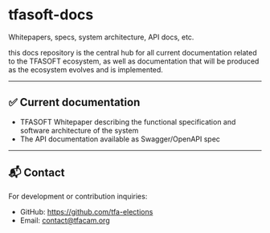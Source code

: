 # tfasoft-docs

Whitepapers, specs, system architecture, API docs, etc.

this docs repository is the central hub for all current documentation related to the TFASOFT ecosystem, 
as well as documentation that will be produced as the ecosystem evolves and is implemented.

---

## ✅ Current documentation

- TFASOFT Whitepaper describing the functional specification and software architecture of the system
- The API documentation available as Swagger/OpenAPI spec


---

## 📬 Contact

For development or contribution inquiries:
- GitHub: https://github.com/tfa-elections
- Email: [contact@tfacam.org](mailto:contact@tfacam.org)
